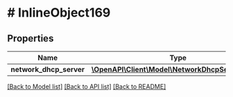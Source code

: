 # # InlineObject169

## Properties

Name | Type | Description | Notes
------------ | ------------- | ------------- | -------------
**network_dhcp_server** | [**\OpenAPI\Client\Model\NetworkDhcpServerCreate**](NetworkDhcpServerCreate.md) |  | [optional]

[[Back to Model list]](../../README.md#models) [[Back to API list]](../../README.md#endpoints) [[Back to README]](../../README.md)
